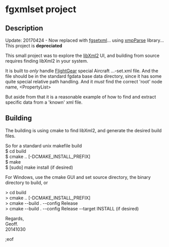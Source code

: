fgxmlset project
================

Description
-----------

Update: 20170424 - Now replaced with [fgsetxml](https://github.com/geoffmcl/fgsetxml)... using [xmpParse](http://www.applied-mathematics.net/tools/xmlParser.html) library... This project is **depreciated**

This small project was to explore the <a href="http://www.xmlsoft.org/"
target="_blank">libXml2</a> UI, and building 
from source requires finding libXml2 in your system.

It is built to _only_ handle <a href="http://flightgear.org" target="_blank">FlightGear</a>
special Aircraft ...-set.xml file. And the file should be in the standard fgdata base data 
directory, since it has some quite special relative path handling. And it _must_ find the 
correct 'root' node name, &lt;PropertyList&gt;

But aside from that it is a reasonable example of how to find and extract specific data 
from a 'known' xml file.

Building
--------

The building is using cmake to find libXml2, and generate 
the desired build files.

So for a standard unix makefile build  
$ cd build  
$ cmake .. [-DCMAKE_INSTALL_PREFIX]  
$ make  
$ [sudo] make install (if desired)  

For Windows, use the cmake GUI and set source directory, the binary directory to build, or 

&gt; cd build  
&gt; cmake .. [-DCMAKE_INSTALL_PREFIX]  
&gt; cmake --build . --config Release  
&gt; cmake --build . --config Release --target INSTALL (if desired)  


Regards,  
Geoff.  
20141030  

;eof



